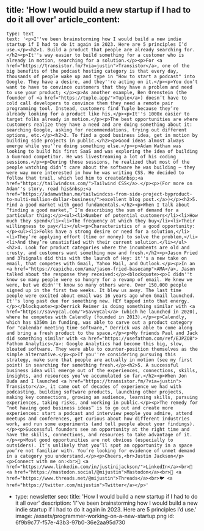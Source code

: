 title: 'How I would build a new startup if I had to do it all over'
article_content:
  -
    type: text
    text: '<p>I''ve been brainstorming how I would build a new indie startup if I had to do it again in 2023. Here are 5 principles I’d use.</p><h2>1. Build a product that people are already searching for.</h2><p>It''s way easier to build something for a customer who is already in motion, searching for a solution.</p><p>For <a href="https://transistor.fm/?via=justin">​Transistor</a>, one of the big benefits of the podcast hosting category is that every day, thousands of people wake up and type in "How to start a podcast" into Google. They have a desire, and they''re acting on it.</p><p>You don’t want to have to convince customers that they have a problem and need to use your product; </p><p>As another example, Ben Orenstein (the founder of <a href="https://tuple.app/">​Tuple​</a>) doesn’t have to cold call developers to convince them they need a remote pair programming tool. Instead, customers find Tuple because they’re already looking for a product like his.</p><p>It''s 1000x easier to target folks already in motion.</p><p>The best opportunities are where customers realize they have a need and are doing something about it: searching Google, asking for recommendations, trying out different options, etc.</p><h2>2. To find a good business idea, get in motion by building side projects in public.</h2><p>Good ideas almost always emerge while you''re doing something else.</p><p>Adam Wathan was looking to build his first SaaS and was exploring the idea of building a Gumroad competitor. He was livestreaming a lot of his coding sessions.</p><p>During those sessions, he realized that most of the people watching didn’t care about the software he was building – they were way more interested in how he was writing CSS. He decided to follow that trail, which led him to create&nbsp;<a href="https://tailwindcss.com/">​Tailwind CSS</a>.</p><p>(For more on Adam''s story, read his&nbsp;<a href="https://adamwathan.me/tailwindcss-from-side-project-byproduct-to-multi-mullion-dollar-business/">​excellent blog post.</a>)</p><h2>5. Find a good market with good fundamentals.</h2><p>When I talk about “finding a good market,” I’m describing the sum of demand for a particular thing:</p><ul><li>Number of potential customers</li><li>How much they spend</li><li>The frequency at which they buy</li><li>Their willingness to pay</li></ul><p>Characteristics of a good opportunity:</p><ul><li>Folks have a strong desire or need for a solution,</li><li>They’re applying effort (time or money) to solve the problem,</li><li>And they’re unsatisfied with their current solution.</li></ul><h2>4. Look for product categories where the incumbents are old and crusty, and customers want something new and fresh.</h2><p>Jason Fried and 37signals did this with the launch of Hey: it''s a new take on email, that competes with Gmail, Yahoo Mail, and Outlook.</p><p>In an <a href="https://capiche.com/ama/jason-fried-basecamp">AMA</a>, Jason talked about the response they received:</p><blockquote><p>I didn''t know so many people were so hungry for a revamp of email. We knew we were, but we didn''t know so many others were. Over 150,000 people signed up in the first two weeks. It blew us away. The last time people were excited about email was 16 years ago when Gmail launched. It''s long past due for something new. HEY tapped into that energy.</p></blockquote><p>Derrick Reimer is doing something similar with <a href="https://savvycal.com/">​SavvyCal​</a> (which he launched in 2020), where he competes with Calendly (founded in 2013).</p><p>Calendly, which has $350m in funding, was able to carve out a product category for "calendar meeting time software," Derrick was able to come along and bring a fresh product to the space.</p><p>My friends Paul and Jack did something similar with <a href="https://usefathom.com/ref/EJPZOB">​Fathom Analytics</a>: Google Analytics had become this big, slow, bloated software. They were able to counter-position themselves as the simple alternative.</p><p>If you''re considering pursuing this strategy, make sure that people are actually in motion (see my first point) in searching for something fresh.</p><h2>5. A successful business idea will emerge out of the experiences, connections, skills, insights, and resources you’ve accumulated so far.</h2><p>When Jon Buda and I launched <a href="https://transistor.fm/?via=justin">​Transistor</a>, it came out of decades of experience we had with podcasting, building software products, launching other projects, making key connections, growing an audience, learning skills, pursuing experiences, taking risks, and working in public.</p><p>The remedy for “not having good business ideas” is to go out and create more experiences: start a podcast and interview people you admire, attend meetups and conferences, get curious about how different industries work, and run some experiments (and tell people about your findings).</p><p>Successful founders see an opportunity at the right time and have the skills, connections, and resources to take advantage of it.</p><p>Most good opportunities are not obvious (especially to outsiders). It’s unlikely that you’ll spot an opportunity in a space you’re not familiar with. You’re looking for evidence of unmet demand in a category you understand.</p><p>Cheers,<br>Justin Jackson</p><p>Connect with me on:<br>💼 <a href="https://www.linkedin.com/in/justinijackson/">​LinkedIn​</a><br>🐘 <a href="https://mastodon.social/@mijustin">​Mastodon​</a><br>🧵 <a href="https://www.threads.net/@mijustin">​Threads​</a><br>🐦 <a href="https://twitter.com/mijustin">​Twitter</a></p>'
  -
    type: newsletter
seo:
  title: 'How I would build a new startup if I had to do it all over'
  description: 'I''ve been brainstorming how I would build a new indie startup if I had to do it again in 2023. Here are 5 principles I’d use.'
  image: /assets/programmer-working-on-a-new-startup.png
id: 6f9b9c77-f57e-43b3-97b0-36e2aa95d730
